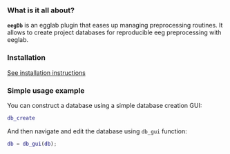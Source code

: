 ### What is it all about?
**`eegDb`** is an egglab plugin that eases up managing preprocessing routines. It allows to create project databases for reproducible eeg preprocessing with eeglab.

### Installation
[See installation instructions](http://eegdb.readthedocs.org/en/latest/Installation/)

### Simple usage example
You can construct a database using a simple database creation GUI:
```matlab
db_create
```
And then navigate and edit the database using `db_gui` function:
```matlab
db = db_gui(db);
```
